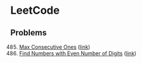 # LeetCode

## Problems
485. [Max Consecutive Ones](./problems/Max%20Consecutive%20Ones/) ([link](https://leetcode.com/problems/max-consecutive-ones/))
1295. [Find Numbers with Even Number of Digits](./problems/Find%20Numbers%20with%20Even%20Number%20of%20Digits/) ([link](https://leetcode.com/problems/find-numbers-with-even-number-of-digits/))